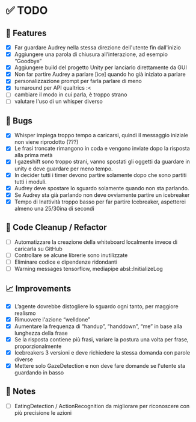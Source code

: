 # ✅ TODO

## 🚀 Features
- [X] Far guardare Audrey nella stessa direzione dell'utente fin dall'inizio
- [X] Aggiungere una parola di chiusura all’interazione, ad esempio “Goodbye”
- [X] Aggiungere build del progetto Unity per lanciarlo direttamente da GUI
- [X] Non far partire Audrey a parlare [ice] quando ho già iniziato a parlare
- [X] personalizzazione prompt per farla parlare di meno
- [X] turnaround per API qualtrics :<
- [ ] cambiare il modo in cui parla, è troppo strano
- [ ] valutare l'uso di un whisper diverso

## 🐞 Bugs
- [X] Whisper impiega troppo tempo a caricarsi, quindi il messaggio iniziale non viene riprodotto (???)
- [X] Le frasi troncate rimangono in coda e vengono inviate dopo la risposta alla prima metà
- [X] I gazeshift sono troppo strani, vanno spostati gli oggetti da guardare in unity e deve guardare per meno tempo.
- [X] In decider tutti i timer devono partire solamente dopo che sono partiti tutti i moduli.
- [X] Audrey deve spostare lo sguardo solamente quando non sta parlando.
- [X] Se Audrey sta già parlando non deve ovviamente partire un icebreaker
- [X] Tempo di Inattività troppo basso per far partire Icebreaker, aspetterei almeno una 25/30ina di secondi

## 🧹 Code Cleanup / Refactor
- [ ] Automatizzare la creazione della whiteboard localmente invece di caricarla su GitHub
- [ ] Controllare se alcune librerie sono inutilizzate
- [ ] Eliminare codice e dipendenze ridondanti
- [ ] Warning messages tensorflow, mediapipe absl::InitializeLog

## 📈 Improvements
- [X] L’agente dovrebbe distogliere lo sguardo ogni tanto, per maggiore realismo
- [X] Rimuovere l'azione “welldone”
- [X] Aumentare la frequenza di “handup”, “handdown”, “me” in base alla lunghezza della frase
- [X] Se la risposta contiene più frasi, variare la postura una volta per frase, proporzionalmente
- [X] Icebreakers 3 versioni e deve richiedere la stessa domanda con parole diverse
- [X] Mettere solo GazeDetection e non deve fare domande se l'utente sta guardando in basso

## 📝 Notes
- [ ] EatingDetection / ActionRecognition da migliorare per riconoscere con più precisione le azioni
